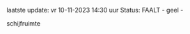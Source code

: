 laatste update: 
vr 10-11-2023 14:30   uur 
Status: FAALT - geel - 
<div class="service Y">schijfruimte</div>
